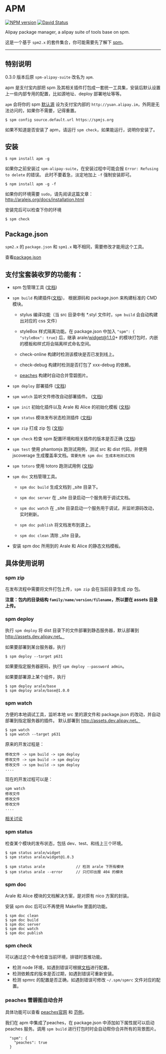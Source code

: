 # APM

[![NPM version](https://badge.fury.io/js/apm.png)](http://badge.fury.io/js/apm)
[![David Status](https://david-dm.org/spmjs/apm.png)](https://david-dm.org/spmjs/apm)

Alipay package manager, a alipay suite of tools base on spm.

这是一个基于 `spm2.x` 的套件集合，你可能需要先了解下 [spm](https://github.com/spmjs/spm2/)。


---

## 特别说明

0.3.0 版本后原 `spm-alipay-suite` 改名为 `apm`.

apm 是支付宝内部把 spm 及其相关插件打包成一套统一工具集，安装后默认设置上一些内部专用的配置，比如源地址、deploy 部署地址等等。

`apm` 会将你的 spm [默认源](http://docs.spmjs.org/en/config#source) 设为支付宝内部的 `http://yuan.alipay.im`，外网是无法访问的，如果你不需要，记得重置。

```
$ spm config source.default.url https://spmjs.org
```

如果不知道是否安装了 apm，请运行 `spm check`，如果能运行，说明你安装了。

## 安装

```
$ npm install apm -g
```

如果你之前安装过 `spm-alipay-suite`，在安装过程中可能会报 `Error: Refusing to delete` 的错误。
此时不要着急，淡定地加上 `-f` 强制安装即可。

```
$ npm install apm -g -f
```

如果你的环境需要 `sudo`，请先阅读这篇文章：http://aralejs.org/docs/installation.html

安装完后可以检查下你的环境

```
$ spm check
```

## Package.json

`spm2.x` 的 `package.json` 和 `spm1.x` 略不相同，需要修改才能用这个工具。

查看[package.json](http://docs.spmjs.org/en/package)


## 支付宝套装收罗的功能有：

- spm 包管理工具 ([文档](http://docs.spmjs.org/en/index))

- `spm build` 构建插件([文档](https://github.com/spmjs/apm/blob/master/docs/spm-build.md))，
   根据源码和 package.json 来构建标准的 CMD 模块。

  * stylus 编译功能（当 src 目录中有 *.styl 文件时，`spm build` 会自动构建出对应的 css 文件）

  * styleBox 样式隔离功能。在 package.json 中加入 `"spm": { "styleBox": true}` 后，继承 arale/widget@1.1.0+ 的模块打包时，内嵌的模板和样式将会隔离样式命名空间。

  * check-online 构建时检测该模块是否已发到线上。

  * check-debug 构建时检测是否打包了 xxx-debug 的依赖。

  * [peaches](http://peaches.io) 构建时自动合并雪碧图片。

- `spm deploy` 部署插件 ([文档](https://github.com/spmjs/apm/#spm-deploy))

- `spm watch` 监听文件修改自动部署插件。 ([文档](https://github.com/spmjs/apm/#spm-watch))

- `spm init` 初始化插件以及 Arale 和 Alice 的初始化模板 ([文档](https://github.com/spmjs/spm-init/blob/master/README-zh.md))

- `spm status` 模块发布状态检测插件 ([文档](https://github.com/spmjs/apm/#spm-status))

- `spm zip` 打成 zip 包 ([文档](https://github.com/spmjs/apm/#spm-zip))

- `spm check` 检查 spm 配置环境和相关插件的版本是否正确 ([文档](https://github.com/spmjs/apm/#spm-check))

- `spm test` 使用 phantomjs 跑测试用例，测试 src 和 dist 代码，并使用 jscoverage 生成覆盖率文档。`需要先用 spm doc 生成本地测试文档`

- `spm totoro` 使用 totoro 跑测试用例 ([文档](https://github.com/totorojs/totoro))

- `spm doc` 文档管理工具。

  * `spm doc build` 生成文档到 _site 目录下。

  * `spm doc server` 在 _site 目录启动一个服务用于调试文档。

  * `spm doc watch` 在 _site 目录启动一个服务用于调试，并监听源码改动，实时刷新。

  * `spm doc publish` 将文档发布到源上。

  * `spm doc clean` 清除 _site 目录。

- 安装 spm doc 所用到的 Arale 和 Alice 的静态文档模板。


## 具体使用说明

### spm zip

在发布流程中需要将文件打包上传，`spm zip` 会在当前目录生成 zip 包。

**注意：包内的目录结构 `family/name/version/filename`，所以要在 assets 目录上传。**

### spm deploy

执行 `spm deploy` 将 dist 目录下的文件部署到静态服务器，默认部署到 http://assets.dev.alipay.net。

如果要部署到某台服务器，执行

```
$ spm deploy --target p631
```

如果要指定服务器密码，执行 `spm deploy --password admin`。

如果要部署源上某个组件，执行

```
$ spm deploy arale/base
$ spm deploy arale/base@1.0.0
```

### spm watch

方便的本地调试工具，监听本地 src 里的源文件和 package.json 的改动，并自动部署到指定服务器的插件。
默认部署到 http://assets.dev.alipay.net。

```
$ spm watch
$ spm watch --target p631
```

原来的开发过程是：

```
修改文件 -> spm build -> spm deploy
修改文件 -> spm build -> spm deploy
修改文件 -> spm build -> spm deploy
....
```

现在的开发过程可以是：

```
spm watch
修改文件
修改文件
修改文件
....
```

[相关讨论](https://github.com/spmjs/apm/issues/36)

### spm status

检查某个模块的发布状态，包括 dev、test、和线上三个环境。

```
$ spm status arale/widget
$ spm status arale/widget@1.0.3

$ spm status arale              // 检测 arale 下所有模块
$ spm status arale --error      // 只打印出报 404 的模块
```

### spm doc

Arale 和 Alice 模块的文档解决方案，是对原有 nico 方案的封装。

安装 spm doc 后可以不再使用 Makefile 里面的功能。

```
$ spm doc clean
$ spm doc build
$ spm doc server
$ spm doc watch
$ spm doc publish
```

### spm check

可以通过这个命令检查当前环境，排错时首推功能。

- 检测 node 环境，如遇到错误可根据[文档](http://aralejs.org/docs/installation.html)进行配置。
- 检测依赖库的版本是否过期，如遇到错误可重新安装。
- 检测 spmrc 的配置是否正确，如遇到错误可修改 `~/.spm/spmrc` 文件对应的配置。

### peaches 雪碧图自动合并

具体功能可以查看 [peaches官网](http://peaches.io/) 和 [范例](https://github.com/afc163/peaches-example)。

我们在 apm 中集成了peaches，在 package.json 中添加如下属性就可以启动 peaches 服务。调用 `spm build` 进行打包时时会自动帮你合并所有的背景图片。

```
  "spm": {
    "peaches": true
  }
```

